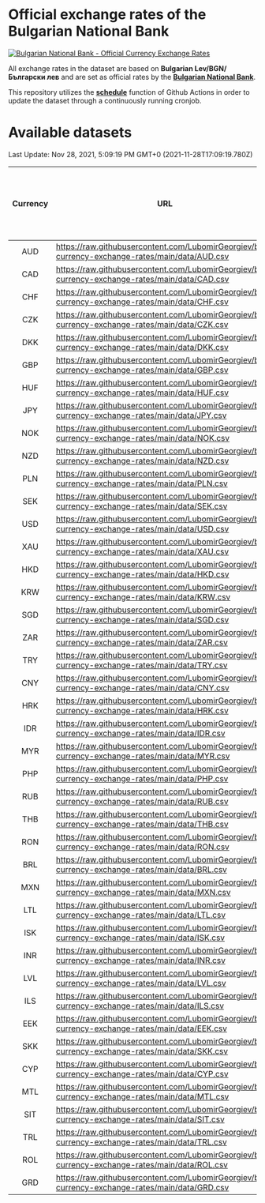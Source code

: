 # Official exchange rates of the Bulgarian National Bank

[![Bulgarian National Bank - Official Currency Exchange Rates](https://github.com/LubomirGeorgiev/bnb-currency-exchange-rates/actions/workflows/update-rates.yml/badge.svg?branch=main)](https://github.com/LubomirGeorgiev/bnb-currency-exchange-rates/actions/workflows/update-rates.yml)

All exchange rates in the dataset are based on **Bulgarian Lev/BGN/Български лев** and are set as official rates by the [**Bulgarian National Bank**](https://www.bnb.bg/Statistics/StExternalSector/StExchangeRates/StERForeignCurrencies/index.htm?toLang=_EN).

This repository utilizes the [**schedule**](https://docs.github.com/en/actions/reference/events-that-trigger-workflows) function of Github Actions in order to update the dataset through a continuously running cronjob.

# Available datasets

<!-- START LINKS (DO NOT EVER FU*ING DELETE THIS COMMENT FOR THE LOVE OF YOUR LIFE!!! IF YOU ARE CURIOS HOW IT WORKS, YOU CAN HAVE A LOOK AT ./src/updateReadme.ts) -->

Last Update: Nov 28, 2021, 5:09:19 PM GMT+0 (2021-11-28T17:09:19.780Z)

| Currency | URL                                                                                             | Number of records | Number of missing days that were filled in |
| :------: | ----------------------------------------------------------------------------------------------- | :---------------: | :----------------------------------------: |
|   AUD    | https://raw.githubusercontent.com/LubomirGeorgiev/bnb-currency-exchange-rates/main/data/AUD.csv |       8091        |                    2495                    |
|   CAD    | https://raw.githubusercontent.com/LubomirGeorgiev/bnb-currency-exchange-rates/main/data/CAD.csv |       8091        |                    2495                    |
|   CHF    | https://raw.githubusercontent.com/LubomirGeorgiev/bnb-currency-exchange-rates/main/data/CHF.csv |       8091        |                    2495                    |
|   CZK    | https://raw.githubusercontent.com/LubomirGeorgiev/bnb-currency-exchange-rates/main/data/CZK.csv |       8091        |                    2495                    |
|   DKK    | https://raw.githubusercontent.com/LubomirGeorgiev/bnb-currency-exchange-rates/main/data/DKK.csv |       8091        |                    2495                    |
|   GBP    | https://raw.githubusercontent.com/LubomirGeorgiev/bnb-currency-exchange-rates/main/data/GBP.csv |       8091        |                    2495                    |
|   HUF    | https://raw.githubusercontent.com/LubomirGeorgiev/bnb-currency-exchange-rates/main/data/HUF.csv |       8091        |                    2495                    |
|   JPY    | https://raw.githubusercontent.com/LubomirGeorgiev/bnb-currency-exchange-rates/main/data/JPY.csv |       8091        |                    2495                    |
|   NOK    | https://raw.githubusercontent.com/LubomirGeorgiev/bnb-currency-exchange-rates/main/data/NOK.csv |       8091        |                    2495                    |
|   NZD    | https://raw.githubusercontent.com/LubomirGeorgiev/bnb-currency-exchange-rates/main/data/NZD.csv |       8091        |                    2495                    |
|   PLN    | https://raw.githubusercontent.com/LubomirGeorgiev/bnb-currency-exchange-rates/main/data/PLN.csv |       8091        |                    2495                    |
|   SEK    | https://raw.githubusercontent.com/LubomirGeorgiev/bnb-currency-exchange-rates/main/data/SEK.csv |       8091        |                    2495                    |
|   USD    | https://raw.githubusercontent.com/LubomirGeorgiev/bnb-currency-exchange-rates/main/data/USD.csv |       8091        |                    2495                    |
|   XAU    | https://raw.githubusercontent.com/LubomirGeorgiev/bnb-currency-exchange-rates/main/data/XAU.csv |       8091        |                    2497                    |
|   HKD    | https://raw.githubusercontent.com/LubomirGeorgiev/bnb-currency-exchange-rates/main/data/HKD.csv |       7789        |                    2404                    |
|   KRW    | https://raw.githubusercontent.com/LubomirGeorgiev/bnb-currency-exchange-rates/main/data/KRW.csv |       7789        |                    2404                    |
|   SGD    | https://raw.githubusercontent.com/LubomirGeorgiev/bnb-currency-exchange-rates/main/data/SGD.csv |       7789        |                    2404                    |
|   ZAR    | https://raw.githubusercontent.com/LubomirGeorgiev/bnb-currency-exchange-rates/main/data/ZAR.csv |       7789        |                    2404                    |
|   TRY    | https://raw.githubusercontent.com/LubomirGeorgiev/bnb-currency-exchange-rates/main/data/TRY.csv |       6271        |                    1934                    |
|   CNY    | https://raw.githubusercontent.com/LubomirGeorgiev/bnb-currency-exchange-rates/main/data/CNY.csv |       6151        |                    1898                    |
|   HRK    | https://raw.githubusercontent.com/LubomirGeorgiev/bnb-currency-exchange-rates/main/data/HRK.csv |       6151        |                    1898                    |
|   IDR    | https://raw.githubusercontent.com/LubomirGeorgiev/bnb-currency-exchange-rates/main/data/IDR.csv |       6151        |                    1898                    |
|   MYR    | https://raw.githubusercontent.com/LubomirGeorgiev/bnb-currency-exchange-rates/main/data/MYR.csv |       6151        |                    1898                    |
|   PHP    | https://raw.githubusercontent.com/LubomirGeorgiev/bnb-currency-exchange-rates/main/data/PHP.csv |       6151        |                    1898                    |
|   RUB    | https://raw.githubusercontent.com/LubomirGeorgiev/bnb-currency-exchange-rates/main/data/RUB.csv |       6151        |                    1898                    |
|   THB    | https://raw.githubusercontent.com/LubomirGeorgiev/bnb-currency-exchange-rates/main/data/THB.csv |       6151        |                    1898                    |
|   RON    | https://raw.githubusercontent.com/LubomirGeorgiev/bnb-currency-exchange-rates/main/data/RON.csv |       6094        |                    1882                    |
|   BRL    | https://raw.githubusercontent.com/LubomirGeorgiev/bnb-currency-exchange-rates/main/data/BRL.csv |       5181        |                    1601                    |
|   MXN    | https://raw.githubusercontent.com/LubomirGeorgiev/bnb-currency-exchange-rates/main/data/MXN.csv |       5181        |                    1601                    |
|   LTL    | https://raw.githubusercontent.com/LubomirGeorgiev/bnb-currency-exchange-rates/main/data/LTL.csv |       5149        |                    1578                    |
|   ISK    | https://raw.githubusercontent.com/LubomirGeorgiev/bnb-currency-exchange-rates/main/data/ISK.csv |       4968        |                    1537                    |
|   INR    | https://raw.githubusercontent.com/LubomirGeorgiev/bnb-currency-exchange-rates/main/data/INR.csv |       4814        |                    1487                    |
|   LVL    | https://raw.githubusercontent.com/LubomirGeorgiev/bnb-currency-exchange-rates/main/data/LVL.csv |       4786        |                    1466                    |
|   ILS    | https://raw.githubusercontent.com/LubomirGeorgiev/bnb-currency-exchange-rates/main/data/ILS.csv |       4090        |                    1268                    |
|   EEK    | https://raw.githubusercontent.com/LubomirGeorgiev/bnb-currency-exchange-rates/main/data/EEK.csv |       3998        |                    1224                    |
|   SKK    | https://raw.githubusercontent.com/LubomirGeorgiev/bnb-currency-exchange-rates/main/data/SKK.csv |       2970        |                    912                     |
|   CYP    | https://raw.githubusercontent.com/LubomirGeorgiev/bnb-currency-exchange-rates/main/data/CYP.csv |       2906        |                    890                     |
|   MTL    | https://raw.githubusercontent.com/LubomirGeorgiev/bnb-currency-exchange-rates/main/data/MTL.csv |       2604        |                    799                     |
|   SIT    | https://raw.githubusercontent.com/LubomirGeorgiev/bnb-currency-exchange-rates/main/data/SIT.csv |       2542        |                    778                     |
|   TRL    | https://raw.githubusercontent.com/LubomirGeorgiev/bnb-currency-exchange-rates/main/data/TRL.csv |       1818        |                    559                     |
|   ROL    | https://raw.githubusercontent.com/LubomirGeorgiev/bnb-currency-exchange-rates/main/data/ROL.csv |       1695        |                    522                     |
|   GRD    | https://raw.githubusercontent.com/LubomirGeorgiev/bnb-currency-exchange-rates/main/data/GRD.csv |        359        |                    107                     |

<!-- END LINKS (DO NOT EVER FU*ING DELETE THIS COMMENT FOR THE LOVE OF YOUR LIFE!!! IF YOU ARE CURIOS HOW IT WORKS, YOU CAN HAVE A LOOK AT ./src/updateReadme.ts) -->

